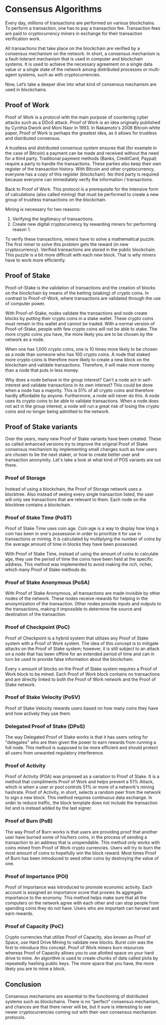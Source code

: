 # Consensus Algorithms

Every day, millions of transactions are performed on various blockchains. To perform a transaction, one has to pay a transaction fee. Transaction fees are paid to cryptocurrency miners in exchange for their transaction verification work.

All transactions that take place on the blockchain are verified by a consensus mechanism on the network. In short, a consensus mechanism is a fault-tolerant mechanism that is used in computer and blockchain systems. It is used to achieve the necessary agreement on a single data value or a single state of the network among distributed processes or multi-agent systems, such as with cryptocurrencies.

Now, Let’s take a deeper dive into what kind of consensus mechanism are used in blockchains.

## Proof of Work

Proof of Work is a protocol with the main purpose of countering cyber attacks such as a DDoS attack. Proof of Work is an idea originally published by Cynthia Dwork and Moni Naor in 1993. In Nakamoto's 2008 Bitcoin white paper, Proof of Work is perhaps the greatest idea, as it allows for trustless and distributed consensus.

A trustless and distributed consensus system ensures that (for example in the case of Bitcoin) a payment can be made and received without the need for a third party. Traditional payment methods (Banks, CreditCard, Paypal) require a party to handle the transactions. These parties also keep their own register of the transaction history. With Bitcoin and other cryptocurrency, everyone has a copy of this register (blockchain). No third party is required because everyone can immediately verify the information / transactions.

Back to Proof of Work. This protocol is a prerequisite for the intensive form of calculations (also called mining) that must be performed to create a new group of trustless transactions on the blockchain.

Mining is necessary for two reasons:

1. Verifying the legitimacy of transactions.
2. Create new digital cryptocurrency by rewarding miners for performing reason 1.

To verify these transactions, miners have to solve a mathematical puzzle. The first miner to solve this problem gets the reward (in new cryptocurrency). Verified transactions are stored in the public blockchain. This puzzle is a bit more difficult with each new block. That is why miners have to work more efficiently.

## Proof of Stake

Proof-of-Stake is the validation of transactions and the creation of blocks on the blockchain by means of the betting (staking) of crypto coins. In contrast to Proof-of-Work, where transactions are validated through the use of computer power.

With Proof-of-Stake, nodes validate the transactions and node create blocks by putting their crypto coins in a stake wallet. These crypto coins must remain in this wallet and cannot be traded. With a normal version of Proof-of-Stake, people with few crypto coins will not be able to stake. The more crypto coins you have, the more likely you are to be chosen by the network as a node.

When one has 1,000 crypto coins, one is 10 times more likely to be chosen as a node than someone who has 100 crypto coins. A node that staked more crypto coins is therefore more likely to create a new block on the blockchain and validate transactions. Therefore, it will make more money than a node that puts in less money.

Why does a node behave in the group interest? Can't a node act in self-interest and validate transactions in its own interest? This could be done when a node has a majority. This is 51% of all crypto coins and therefore hardly affordable by anyone. Furthermore, a node will never do this. A node uses its crypto coins to be able to validate transactions. When a node does not act in the group interest, a node will run a great risk of losing the crypto coins and no longer being admitted to the network.

## Proof of Stake variants

Over the years, many new Proof of Stake variants have been created. These so called enhanced versions try to improve the original Proof of Stake consensus mechanism by implementing small changes such as how users are chosen to be the next staker, or how to create better user and transaction anonymity. Let's take a look at what kind of POS variants are out there.

### Proof of Storage

Instead of using a blockchain, the Proof of Storage network uses a blocktree. Also instead of seeing every single transaction listed, the user will only see transactions that are relevant to them. Each node on the blocktree contains a blockchain.

### Proof of Stake Time (PoST)

Proof of Stake Time uses coin age. Coin age is a way to display how long a coin has been in one's possession in order to prioritize it for use in transactions or mining. It is calculated by multiplying the number of coins by the average amount of time in blocks they have been possessed.

With Proof of Stake Time, instead of using the amount of coins to calculate age, they use the period of time the coins have been held at the specific address. This method was implemented to avoid making the rich, richer, which many Proof of Stake methods do.

### Proof of Stake Anonymous (PoSA)

With Proof of Stake Anonymous, all transactions are made invisible by other nodes of the network. These nodes receive rewards for helping in the anonymization of the transaction. Other nodes provide inputs and outputs to the transactions, making it impossible to determine the source and destination of the transaction.

### Proof of Checkpoint (PoC)

Proof of Checkpoint is a hybrid system that utilizes any Proof of Stake system with a Proof of Work system. The idea of this concept is to mitigate attacks on the Proof of Stake system; however, it is still subject to an attack on a node that has been offline for an extended period of time and can in turn be used to provide false information about the blockchain.

Every x amount of blocks on the Proof of Stake system requires a Proof of Work block to be mined. Each Proof of Work block contains no transactions and are directly linked to both the Proof of Work network and the Proof of Stake network.

### Proof of Stake Velocity (PoSV)

Proof of Stake Velocity rewards users based on how many coins they have and how actively they use them.

### Delegated Proof of Stake (DPoS)

The way Delegated Proof of Stake works is that it has users voting for "delegates" who are then given the power to earn rewards from running a full node. This method is supposed to be more efficient and should protect all users from unwanted regulatory interference.

### Proof of Activity

Proof of Activity (POA) was proposed as a variation to Proof of Stake. It is a method that compliments Proof of Work and helps prevent a 51% Attack, which is when a user or pool controls 51% or more of a network's mining hashrate. Proof of Activity, in short, selects a random peer from the network to sign a new block. This method requires continuous data exchange. In order to reduce traffic, the block template does not include the transaction list and is instead added by the last signer.

### Proof of Burn (PoB)

The way Proof of Burn works is that users are providing proof that another user have burned some of his/hers coins, in the process of sending a transaction to an address that is unspendable. This method only works with coins mined from Proof of Work crypto currencies. Users will try to burn the most amount of coins to hopefully win the block reward. Most times Proof of Burn has been introduced to seed other coins by destroying the value of one.

### Proof of Importance (POI)

Proof of Importance was introduced to promote economic activity. Each account is assigned an importance score that proxies its aggregate importance to the economy. This method helps make sure that all the computers on the network agree with each other and can stop people from spending coins they do not have. Users who are important can harvest and earn rewards.

### Proof of Capacity (PoC)

Crypto currencies that utilize Proof of Capacity, also known as Proof of Space, use Hard Drive Mining to validate new blocks. Burst coin was the first to introduce this concept. Proof of Work miners burn resources whereas Proof of Capacity allows you to use allotted space on your hard drive to mine. An algorithm is used to create chunks of data called plots by repeatedly hashing public keys. The more space that you have, the more likely you are to mine a block.

## Conclusion

Consensus mechanisms are essential to the functioning of distributed systems such as blockchains. There is no “perfect” consensus mechanism, and chances are that there never will be, but it sure is interesting to see newer cryptocurrencies coming out with their own consensus mechanism protocols.
